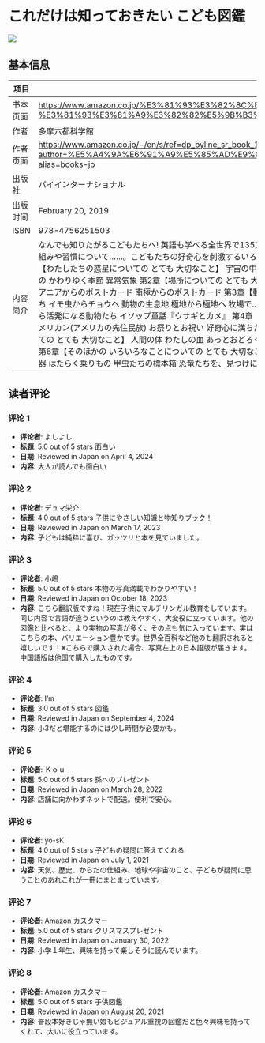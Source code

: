 # これだけは知っておきたい こども図鑑

![](https://m.media-amazon.com/images/I/71AqMbqJ29L._SL1194_.jpg)

## 基本信息

| 项目 | 内容 |
| --- | --- |
| 书本页面 | https://www.amazon.co.jp/%E3%81%93%E3%82%8C%E3%81%A0%E3%81%91%E3%81%AF%E7%9F%A5%E3%81%A3%E3%81%A6%E3%81%8A%E3%81%8D%E3%81%9F%E3%81%84-%E3%81%93%E3%81%A9%E3%82%82%E5%9B%B3%E9%91%91/dp/4756251501 |
| 作者 | 多摩六都科学館 |
| 作者页面 | https://www.amazon.co.jp/-/en/s/ref=dp_byline_sr_book_1?ie=UTF8&field-author=%E5%A4%9A%E6%91%A9%E5%85%AD%E9%83%BD%E7%A7%91%E5%AD%A6%E9%A4%A8&text=%E5%A4%9A%E6%91%A9%E5%85%AD%E9%83%BD%E7%A7%91%E5%AD%A6%E9%A4%A8&sort=relevancerank&search-alias=books-jp |
| 出版社 | パイインターナショナル |
| 出版时间 | February 20, 2019 |
| ISBN | 978-4756251503 |
| 内容简介 | なんでも知りたがるこどもたちへ! 英語も学べる全世界で135万部発行のベストセラー百科事典山ってどうやってできるの?水はどこからくるの?季節はなんで変わるの?時間ってなあに?宇宙や地球のこと、さらに気象や歴史、そしてとても大切な私たちの身体の仕組みや習慣について……。こどもたちの好奇心を刺激するいろいろなことが1冊につまった、まったく新しいタイプの百科事典。主な単語に英語を併記しているので、英語学習にもぴったり! 4歳から 英語も学べる!  豊富な図版点数!  飽きさせないレイアウト!  第1章【わたしたちの惑星についての とても 大切なこと】 宇宙の中の、わたしたちの場所 わたしたちの地球 宇宙はどっち 夜の空 波の下では 山脈 はげしい炎のような火山 ゆれる地面 砂漠と同じくらい乾燥していたら…… 熱帯雨林 すばらしき水 どうやって大きくなるの かわりゆく季節 異常気象 第2章【場所についての とても 大切なこと】 7つの地域、数えられるもんね 北アメリカからのポストカード 南アメリカからのポストカード アフリカからのポストカード ヨーロッパからのポストカード アジアからのポストカード オセアニアからのポストカード 南極からのポストカード 第3章【動物たちについての とても 大切なこと】 動物って、なあに かつて地球を支配した、恐竜たち たくましい哺乳類 すてきな魚たち 美しい鳥たち うろこだらけの爬虫類 すごいぞ両生類 色あざやかな虫たち イモ虫からチョウへ 動物の生息地 極地から極地へ 牧場で……みーっけ!  山で……みーっけ!  砂漠の動物たち アフリカの大草原で……みーっけ!  とっても大きなシロナガスクジラ すごいサメたち 霊長類の仲間たち 足が速いのだあれ 大きなネコたち 暗くなってから活発になる動物たち イソップ童話『ウサギとカメ』 第4章【人類についての とても 大切なこと】 大昔の人類 大昔の発見 ファラオたちの時代 古代の中国 アボリジニ ローマ人って現代的!  ヴァイキングという名の侵入者たち 古代アメリカの人々 ネイティヴ・アメリカン(アメリカの先住民族) お祭りとお祝い 好奇心に満ちた探検家たち 偉大な発明家たち すごい科学者たち 陸上での移動 水上での移動 空中での移動 のきなみ のっぽなタワーたち 宇宙飛行士に、なりたいな!  月に向かって飛んでゆく 第5章【「わたし」についての とても 大切なこと】 人間の体 わたしの血 あっとおどろく感覚器官 わたしの脳 ねむる時間 体にいい食べ物 伝えあおう 音楽って、とってもすてき すばらしき芸術 病気を治す 理想的なペット 楽しい数字 時間って、なあに イソップ童話『アリとキリギリス』 第6章【そのほかの いろいろなことについての とても 大切なこと】 「こんにちは」と「さようなら」の言い方 ゆかいな色 すごい形 すてきなくだもの 元気もりもりの野菜 数えてみよう かけ算しよう はかってみよう 十二星座 十二支 貴重な宝石 かっこいい雲 楽器 はたらく乗りもの 甲虫たちの標本箱 恐竜たちを、見つけに行こう とびきり すごい たまご 動物の赤ちゃん すてきな国旗 世界の国のトップ10ランキング 世界のトップ10ランキング 危険な動物や絶滅危機にある動物 |

## 读者评论

### 评论 1

- **评论者**: よしよし
- **标题**: 5.0 out of 5 stars
面白い
- **日期**: Reviewed in Japan on April 4, 2024
- **内容**: 大人が読んでも面白い

### 评论 2

- **评论者**: デュマ栄介
- **标题**: 4.0 out of 5 stars
子供にやさしい知識と物知りブック！
- **日期**: Reviewed in Japan on March 17, 2023
- **内容**: 子どもは純粋に喜び、ガッツリと本を見ていました。

### 评论 3

- **评论者**: 小嶋
- **标题**: 5.0 out of 5 stars
本物の写真満載でわかりやすい！
- **日期**: Reviewed in Japan on October 18, 2023
- **内容**: こちら翻訳版ですね！現在子供にマルチリンガル教育をしています。同じ内容で言語が違うというのは教えやすく、大変役に立っています。他の図鑑と比べると、より実物の写真が多く、その点も気に入っています。実はこちらの本、バリエーション豊かです。世界全百科など他のも翻訳されると嬉しいです！※こちらで購入された場合、写真左上の日本語版が届きます。中国語版は他国で購入したものです。

### 评论 4

- **评论者**: I’m
- **标题**: 3.0 out of 5 stars
図鑑
- **日期**: Reviewed in Japan on September 4, 2024
- **内容**: 小3だと堪能するのには少し時間が必要かも。

### 评论 5

- **评论者**: Ｋｏｕ
- **标题**: 5.0 out of 5 stars
孫へのプレゼント
- **日期**: Reviewed in Japan on March 28, 2022
- **内容**: 店舗に向かわずネットで配送。便利で安心。

### 评论 6

- **评论者**: yo-sK
- **标题**: 4.0 out of 5 stars
子どもの疑問に答えてくれる
- **日期**: Reviewed in Japan on July 1, 2021
- **内容**: 天気、歴史、からだの仕組み、地球や宇宙のこと、子どもが疑問に思うことのあれこれが一冊にまとまっています。

### 评论 7

- **评论者**: Amazon カスタマー
- **标题**: 5.0 out of 5 stars
クリスマスプレゼント
- **日期**: Reviewed in Japan on January 30, 2022
- **内容**: 小学１年生、興味を持って楽しそうに読んでいます。

### 评论 8

- **评论者**: Amazon カスタマー
- **标题**: 5.0 out of 5 stars
子供図鑑
- **日期**: Reviewed in Japan on August 20, 2021
- **内容**: 普段本好きじゃ無い娘もビジュアル重視の図鑑だと色々興味を持ってくれて、大いに役立っています。
